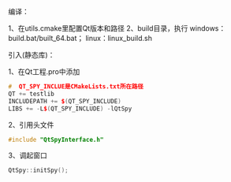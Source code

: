 编译：

1、在utils.cmake里配置Qt版本和路径
2、build目录，执行   windows：build.bat/built_64.bat； linux：linux_build.sh



引入(静态库)：

1、在Qt工程.pro中添加
```c++
#  QT_SPY_INCLUE是CMakeLists.txt所在路径
QT += testlib
INCLUDEPATH += $(QT_SPY_INCLUDE) 
LIBS += -L$(QT_SPY_INCLUDE) -lQtSpy
```
2、引用头文件
```c++
#include "QtSpyInterface.h"
```
3、调起窗口
```c++
QtSpy::initSpy();
```
